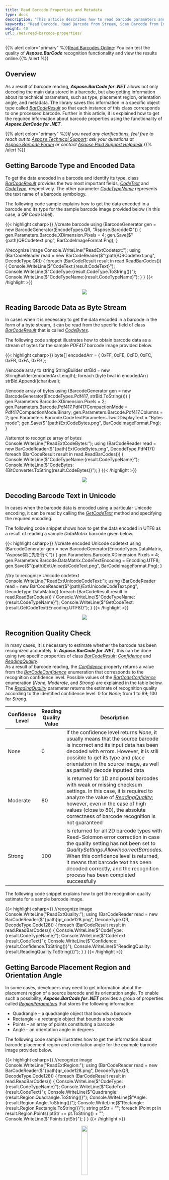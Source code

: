```yaml
---
title: Read Barcode Properties and Metadata
type: docs
description: "This article describes how to read barcode parameters and encoded metadata"
keywords: "Read Barcode, Read Barcode from Stream, Scan Barcode from Image, Many Barcodes in One Image, Read PDF417 Barcode, Read PDF417 Metadata, Read Qr Code, Read QR Code Metadata, QR Code Structured Append, Aspose.BarCode, Read Barcode C#"
weight: 40
url: /net/read-barcode-properties/
---
```


{{% alert color="primary" %}}[Read Barcodes Online](https://products.aspose.app/barcode/recognize): You can test the quality of ***Aspose.BarCode*** recognition functionality and view the results online.{{% /alert %}}
  
## **Overview**
As a result of barcode reading, ***Aspose.BarCode for .NET*** allows not only decoding the main data stored in a barcode, but also getting information about its technical parameters, such as type, placement region, orientation angle, and metadata. The library saves this information in a specific object type called [*BarCodeResult*](https://reference.aspose.com/barcode/net/aspose.barcode.barcoderecognition/barcoderesult) so that each instance of this class corresponds to one processed barcode. Further in this article, it is explained how to get the required information about barcode properties using the functionality of ***Aspose.BarCode for .NET***. 

{{% alert color="primary" %}}*If you need any clarifications, feel free to reach out to [Aspose Technical Support](/barcode/net/technical-support/): ask your questions at [Aspose.Barcode Forum](https://forum.aspose.com/c/barcode/13) or contact [Aspose Paid Support Helpdesk](https://helpdesk.aspose.com/).*{{% /alert %}}

## **Getting Barcode Type and Encoded Data**
To get the data encoded in a barcode and identify its type, class [*BarCodeResult*](https://reference.aspose.com/barcode/net/aspose.barcode.barcoderecognition/barcoderesult) provides the two most important fields, [*CodeText*](https://reference.aspose.com/barcode/net/aspose.barcode.barcoderecognition/barcoderesult/properties/codetext) and [*CodeType*](https://reference.aspose.com/barcode/net/aspose.barcode.barcoderecognition/barcoderesult/properties/codetype), respectively. The other parameter [*CodeTypeName*](https://reference.aspose.com/barcode/net/aspose.barcode.barcoderecognition/barcoderesult/properties/codetypename) represents the text name of a barcode symbology.
  
The following code sample explains how to get the data encoded in a barcode and its type for the sample barcode image provided below (in this case, a *QR Code* label).
 
{{< highlight csharp>}}
//create barcode
using (BarcodeGenerator gen = new BarcodeGenerator(EncodeTypes.QR, "Åspóse.Barcóde©"))
{
    gen.Parameters.Barcode.XDimension.Pixels = 4;
    gen.Save($"{path}QRCodetext.png", BarCodeImageFormat.Png);
}

//recognize image
Console.WriteLine("ReadExtCodetext:");
using (BarCodeReader read = new BarCodeReader($"{path}QRCodetext.png", DecodeType.QR))
{
    foreach (BarCodeResult result in read.ReadBarCodes())
    {
        Console.WriteLine($"CodeText:{result.CodeText}");
        Console.WriteLine($"CodeType:{result.CodeType.ToString()}");
        Console.WriteLine($"CodeTypeName:{result.CodeTypeName}");
    }
}
{{< /highlight >}}

<p align="center"><img src="qrcodetext.png"></p> 
  
## **Reading Barcode Data as Byte Stream**
In cases when it is necessary to get the data encoded in a barcode in the form of a byte stream, it can be read from the specific field of class [*BarCodeResult*](https://reference.aspose.com/barcode/net/aspose.barcode.barcoderecognition/barcoderesult) that is called [*CodeBytes*](https://reference.aspose.com/barcode/net/aspose.barcode.barcoderecognition/barcoderesult/properties/codebytes).  
  
The following code snippet illustrates how to obtain barcode data as a stream of bytes for the sample *PDF417* barcode image provided below.  
   
{{< highlight csharp>}}
byte[] encodedArr = { 0xFF, 0xFE, 0xFD, 0xFC, 0xFB, 0xFA, 0xF9 };

//encode array to string
StringBuilder strBld = new StringBuilder(encodedArr.Length);
foreach (byte bval in encodedArr)
    strBld.Append((char)bval);

//encode array of bytes
using (BarcodeGenerator gen = new BarcodeGenerator(EncodeTypes.Pdf417, strBld.ToString()))
{
    gen.Parameters.Barcode.XDimension.Pixels = 2;
    gen.Parameters.Barcode.Pdf417.Pdf417CompactionMode = Pdf417CompactionMode.Binary;
    gen.Parameters.Barcode.Pdf417.Columns = 2;
    gen.Parameters.Barcode.CodeTextParameters.TwoDDisplayText = "Bytes mode";
    gen.Save($"{path}ExtCodeBytes.png", BarCodeImageFormat.Png);
}

//attempt to recognize array of bytes
Console.WriteLine("ReadExtCodeBytes:");
using (BarCodeReader read = new BarCodeReader($"{path}ExtCodeBytes.png", DecodeType.Pdf417))
    foreach (BarCodeResult result in read.ReadBarCodes())
    {
        Console.WriteLine($"CodeTypeName:{result.CodeTypeName}");
        Console.WriteLine($"CodeBytes:{BitConverter.ToString(result.CodeBytes)}");
    }
{{< /highlight >}}

<p align="center"><img src="extcodebytes.png"></p>

## **Decoding Barcode Text in Unicode**
In cases when the barcode data is encoded using a particular Unicode encoding, it can be read by calling the [*GetCodeText*](https://reference.aspose.com/barcode/net/aspose.barcode.barcoderecognition/barcoderesult/methods/getcodetext) method and specifying the required encoding.  
  
The following code snippet shows how to get the data encoded in UTF8 as a result of reading a sample *DataMatrix* barcode given below.
   
{{< highlight csharp>}}
//create encoded Unicode codetext
using (BarcodeGenerator gen = new BarcodeGenerator(EncodeTypes.DataMatrix, "Aspose常に先を行く"))
{
    gen.Parameters.Barcode.XDimension.Pixels = 4;
    gen.Parameters.Barcode.DataMatrix.CodeTextEncoding = Encoding.UTF8;
    gen.Save($"{path}ExtUnicodeCodeText.png", BarCodeImageFormat.Png);
}

//try to recognize Unicode codetext
Console.WriteLine("ReadExtUnicodeCodeText:");
using (BarCodeReader read = new BarCodeReader($"{path}ExtUnicodeCodeText.png", DecodeType.DataMatrix))
    foreach (BarCodeResult result in read.ReadBarCodes())
    {
        Console.WriteLine($"CodeTypeName:{result.CodeTypeName}");
        Console.WriteLine($"GetCodeText:{result.GetCodeText(Encoding.UTF8)}");
    }
{{< /highlight >}}

<p align="center"><img src="extunicodecodetext.png"></p>
   
## **Recognition Quality Check**
In many cases, it is necessary to estimate whether the barcode has been recognized accurately. In ***Aspose.BarCode for .NET***, this can be done using two specific properties of class [*BarCodeResult*](https://reference.aspose.com/barcode/net/aspose.barcode.barcoderecognition/barcoderesult): [*Confidence*](https://reference.aspose.com/barcode/net/aspose.barcode.barcoderecognition/barcoderesult/properties/confidence) and [*ReadingQuality*](https://reference.aspose.com/barcode/net/aspose.barcode.barcoderecognition/barcoderesult/properties/readingquality).  
As a result of barcode reading, the [*Confidence*](https://reference.aspose.com/barcode/net/aspose.barcode.barcoderecognition/barcoderesult/properties/confidence) property returns a value from the [*BarCodeConfidence*](https://reference.aspose.com/barcode/net/aspose.barcode.barcoderecognition/barcodeconfidence) enumeration that corresponds to the recognition confidence level. Possible values of the [*BarCodeConfidence*](https://reference.aspose.com/barcode/net/aspose.barcode.barcoderecognition/barcodeconfidence) enumeration (*None*, *Moderate*, and *Strong*) are explained in the table below. The [*ReadingQuality*](https://reference.aspose.com/barcode/net/aspose.barcode.barcoderecognition/barcoderesult/properties/readingquality) parameter returns the estimate of recognition quality according to the identified confidence level: 0 for *None*; from 1 to 99; 100 for *Strong*.
  
|Confidence Level|Reading Quality Value|Description|
|---|---|---|
|None|0|If the confidence level returns *None*, it usually means that the source barcode is incorrect and its input data has been decoded with errors. However, it is still possible to get its type and place orientation in the source image, as well as partially decode inputted data|
|Moderate|80|Is returned for 1D and postal barcodes with weak or missing checksum settings. In this case, it is required to analyze the value of [*ReadingQuality*](https://reference.aspose.com/barcode/net/aspose.barcode.barcoderecognition/barcoderesult/properties/readingquality); however, even in the case of high values (close to 80), the absolute correctness of barcode recognition is not guaranteed|
|Strong|100|Is returned for all 2D barcode types with Reed-Solomon error correction in case the quality setting has not been set to *QualitySettings.AllowIncorrectBarcodes*. When this confidence level is returned, it means that barcode text has been decoded correctly, and the recognition process has been completed successfully|
  
The following code snippet explains how to get the recognition quality estimate for a sample barcode image.
  
{{< highlight csharp>}}
//recognize image
Console.WriteLine("ReadExtQuality:");
using (BarCodeReader read = new BarCodeReader($"{path}qr_code128.png", DecodeType.QR, DecodeType.Code128))
{
    foreach (BarCodeResult result in read.ReadBarCodes())
    {
        Console.WriteLine($"CodeType:{result.CodeTypeName}");
        Console.WriteLine($"CodeText:{result.CodeText}");
        Console.WriteLine($"Confidence:{result.Confidence.ToString()}");
        Console.WriteLine($"ReadingQuality:{result.ReadingQuality.ToString()}");
    }
}
{{< /highlight >}}
  
## **Getting Barcode Placement Region and Orientation Angle**
In some cases, developers may need to get information about the placement region of a source barcode and its orientation angle. To enable such a possibility, ***Aspose.BarCode for .NET*** provides a group of properties called [*RegionParameters*](https://reference.aspose.com/barcode/net/aspose.barcode.barcoderecognition/barcoderegionparameters) that stores the following information:
-	Quadrangle – a quadrangle object that bounds a barcode
-	Rectangle - a rectangle object that bounds a barcode
-	Points – an array of points constituting a barcode
-	Angle – an orientation angle in degrees
  
The following code sample illustrates how to get the information about barcode placement region and orientation angle for the example barcode image provided below.

{{< highlight csharp>}}
//recognize image
Console.WriteLine("ReadExtRegion:");
using (BarCodeReader read = new BarCodeReader($"{path}qr_code128.png", DecodeType.QR, DecodeType.Code128))
{
    foreach (BarCodeResult result in read.ReadBarCodes())
    {
        Console.WriteLine($"CodeType:{result.CodeTypeName}");
        Console.WriteLine($"CodeText:{result.CodeText}");
        Console.WriteLine($"Quadrangle:{result.Region.Quadrangle.ToString()}");
        Console.WriteLine($"Angle:{result.Region.Angle.ToString()}");
        Console.WriteLine($"Rectangle:{result.Region.Rectangle.ToString()}");
        string ptStr = "";
        foreach (Point pt in result.Region.Points)
            ptStr += pt.ToString() + "";
        Console.WriteLine($"Points:{ptStr}");
    }
}
{{< /highlight >}}
  
<p align="center"><img src="qr_code128.png" width="20%" height="20%"></p>

## **Getting Barcode Metadata**

### **Reading Metadata for Macro PDF417 and Macro PDF417 Standards**

To read metadata from *PDF417* barcodes, ***Aspose.BarCode for .NET*** provides a group of properties called [*Pdf417ExtendedParameters*](https://reference.aspose.com/barcode/net/aspose.barcode.barcoderecognition/pdf417extendedparameters) that includes various fields as listed in the table below.
  
|PDF417 Metadata Field|Description|
|---|---|
|[*Pdf417MacroFileID*](https://reference.aspose.com/barcode/net/aspose.barcode.generation/pdf417parameters/properties/pdf417macrofileid)|Unique identifier of a barcode series or PDF417 file|
|[*Pdf417MacroSegmentID*](https://reference.aspose.com/barcode/net/aspose.barcode.generation/pdf417parameters/properties/pdf417macrosegmentid)|Current segment identifier|
|[*Pdf417MacroSegmentsCount*](https://reference.aspose.com/barcode/net/aspose.barcode.generation/pdf417parameters/properties/pdf417macrosegmentscount)|Number of barcodes in a series|
|[*Pdf417MacroFileName*](https://reference.aspose.com/barcode/net/aspose.barcode.generation/pdf417parameters/properties/pdf417macrofilename)|Name of a file|
|[*Pdf417MacroChecksum*](https://reference.aspose.com/barcode/net/aspose.barcode.generation/pdf417parameters/properties/pdf417macrochecksum)|Checksum of a file that is calculated using CCITT-16 polynomial|
|[*Pdf417MacroFileSize*](https://reference.aspose.com/barcode/net/aspose.barcode.generation/pdf417parameters/properties/pdf417macrofilesize)|Total size of bytes in a series|
|[*Pdf417MacroTimeStamp*](https://reference.aspose.com/barcode/net/aspose.barcode.generation/pdf417parameters/properties/pdf417macrotimestamp)|Time of creating/sending the file|
|[*Pdf417MacroAddressee*](https://reference.aspose.com/barcode/net/aspose.barcode.generation/pdf417parameters/properties/pdf417macroaddressee)|Address of the file sender|
|[*Pdf417MacroSender*](https://reference.aspose.com/barcode/net/aspose.barcode.generation/pdf417parameters/properties/pdf417macrosender)|Name of the file sender|
  
The following code snippet shows how to get metadata from a sample *PDF417* barcode provided below.  
 
{{< highlight csharp>}}
//generate Macro PDF417 with metadata
using (BarcodeGenerator gen = new BarcodeGenerator(EncodeTypes.MacroPdf417, "Åspóse.Barcóde©"))
{
    gen.Parameters.Barcode.XDimension.Pixels = 2;
    gen.Parameters.Barcode.Pdf417.Columns = 5;
    gen.Parameters.Barcode.Pdf417.Pdf417MacroFileID = 12345678;
    gen.Parameters.Barcode.Pdf417.Pdf417MacroSegmentID = 12;
    gen.Parameters.Barcode.Pdf417.Pdf417MacroSegmentsCount = 20;
    gen.Parameters.Barcode.Pdf417.Pdf417MacroFileName = "file01";
    //checksumm must be calculated in CCITT-16 / CRC-16-CCITT encoding
    //https://en.wikipedia.org/wiki/Cyclic_redundancy_check#Polynomial_representations_of_cyclic_redundancy_checks
    //for the example we use random number
    gen.Parameters.Barcode.Pdf417.Pdf417MacroChecksum = 1234;
    gen.Parameters.Barcode.Pdf417.Pdf417MacroFileSize = 400000;
    gen.Parameters.Barcode.Pdf417.Pdf417MacroTimeStamp = new DateTime(2019, 11, 1);
    gen.Parameters.Barcode.Pdf417.Pdf417MacroAddressee = "street";
    gen.Parameters.Barcode.Pdf417.Pdf417MacroSender = "aspose";
    gen.Save($"{path}ExtPDF417Meta.png", BarCodeImageFormat.Png);
}

//attempt to recognize PDF417 metadata
Console.WriteLine("ReadExtPDF417Meta:");
using (BarCodeReader read = new BarCodeReader($"{path}ExtPDF417Meta.png", DecodeType.MacroPdf417))
{
    foreach (BarCodeResult result in read.ReadBarCodes())
    {
        Console.WriteLine($"CodeType:{result.CodeTypeName}");
        Console.WriteLine($"CodeText:{result.CodeText}");
        Console.WriteLine($"Pdf417MacroFileID:{result.Extended.Pdf417.MacroPdf417FileID}");
        Console.WriteLine($"Pdf417MacroSegmentID:{result.Extended.Pdf417.MacroPdf417SegmentID.ToString()}");
        Console.WriteLine($"Pdf417MacroSegmentsCount:{result.Extended.Pdf417.MacroPdf417SegmentsCount.ToString()}");
        Console.WriteLine($"Pdf417MacroFileName:{result.Extended.Pdf417.MacroPdf417FileName}");
        Console.WriteLine($"Pdf417MacroChecksum:{result.Extended.Pdf417.MacroPdf417Checksum.ToString()}");
        Console.WriteLine($"Pdf417MacroFileSize:{result.Extended.Pdf417.MacroPdf417FileSize.ToString()}");
        Console.WriteLine($"Pdf417MacroTimeStamp:{result.Extended.Pdf417.MacroPdf417TimeStamp.ToString()}");
        Console.WriteLine($"Pdf417MacroAddressee:{result.Extended.Pdf417.MacroPdf417Addressee}");
        Console.WriteLine($"Pdf417MacroSender:{result.Extended.Pdf417.MacroPdf417Sender}");
    }
}
{{< /highlight >}}
  
<p align="center"><img src="extpdf417meta.png"></p>  

### **Reading Metadata from QR Code with Structured Append**
To read metadata from *QR Code* barcodes, it is necessary to use a group of properties called [*QrExtendedParameters*](https://reference.aspose.com/barcode/net/aspose.barcode.barcoderecognition/qrextendedparameters). These properties enable reading the information about *QR Code* barcodes with structured append that allows combining several *QR Code* labels into one. This information includes the following fields:

- [*QRStructuredAppendModeBarCodeIndex*](https://reference.aspose.com/barcode/net/aspose.barcode.barcoderecognition/qrextendedparameters/properties/qrstructuredappendmodebarcodeindex) - the sequence number of the current barcode (starting from 0)
- [*QRStructuredAppendModeBarCodesQuantity*](https://reference.aspose.com/barcode/net/aspose.barcode.barcoderecognition/qrextendedparameters/properties/qrstructuredappendmodebarcodesquantity) - the number of barcodes in a composite *QR Code* image (can take values from 2 to 16)
- [*QRStructuredAppendModeParityData*](https://reference.aspose.com/barcode/net/aspose.barcode.barcoderecognition/qrextendedparameters/properties/qrstructuredappendmodeparitydata) - a byte that serves as a checksum identifier. In the general case, it is calculated as *XOR* of all bytes in which UTF16BE symbols are encoded using two bytes  
  
The code snippet given below explains how to get metadata for a sample *QR Code* image with structured append.
   
{{< highlight csharp>}}
//generate QR with metadata
using (BarcodeGenerator gen = new BarcodeGenerator(EncodeTypes.QR, "Åspóse.Barcóde©"))
{
    gen.Parameters.Barcode.XDimension.Pixels = 4;
    gen.Parameters.Barcode.QR.StructuredAppend.TotalCount = 3;
    gen.Parameters.Barcode.QR.StructuredAppend.SequenceIndicator = 1;
    gen.Parameters.Barcode.QR.StructuredAppend.ParityByte = 123;
    gen.Save($"{path}ExtQRMeta.png", BarCodeImageFormat.Png);
}

//attempt to recognize QR metadata
Console.WriteLine("ReadExtQRMeta:");
using (BarCodeReader read = new BarCodeReader($"{path}ExtQRMeta.png", DecodeType.QR))
{
    foreach (BarCodeResult result in read.ReadBarCodes())
    {
        Console.WriteLine($"CodeType:{result.CodeTypeName}");
        Console.WriteLine($"CodeText:{result.CodeText}");
        Console.WriteLine($"BarCodesQuantity:{result.Extended.QR.QRStructuredAppendModeBarCodesQuantity}");
        Console.WriteLine($"BarCodeIndex:{result.Extended.QR.QRStructuredAppendModeBarCodeIndex}");
        Console.WriteLine($"ParityData:{result.Extended.QR.QRStructuredAppendModeParityData}");
    }
}
{{< /highlight >}}

<p align="center"><img src="extqrmeta.png"></p>
  
### **Reading Metadata from DataBar Barcodes with 2D Components**
To read metadata from *DataBar* barcodes with 2D components, the library provides a group of properties called [*DataBarExtendedParameters*](https://reference.aspose.com/barcode/net/aspose.barcode.barcoderecognition/databarextendedparameters). This property group includes a special parameter called [*Is2DCompositeComponent*](https://reference.aspose.com/barcode/net/aspose.barcode.barcoderecognition/databarextendedparameters/properties/is2dcompositecomponent) that is used to enable or disable a 2D component in *DataBar* barcodes.  
  
The following code sample illustrates how to get metadata from a sample *DataBar* barcode with a 2D component (shown below).
  
{{< highlight csharp>}}
//generate Databar with metadata
using (BarcodeGenerator gen = new BarcodeGenerator(EncodeTypes.DatabarExpandedStacked, "ASPOSE.BARCODE"))
{
    gen.Parameters.Barcode.XDimension.Pixels = 2;
    gen.Parameters.Barcode.DataBar.Rows = 2;
    gen.Parameters.Barcode.DataBar.Is2DCompositeComponent = true;
    gen.Save($"{path}ExtDataBarMeta.png", BarCodeImageFormat.Png);
}

//attempt to recognize Databar metadata
Console.WriteLine("ReadExtDataBarMeta:");
using (BarCodeReader read = new BarCodeReader($"{path}ExtDataBarMeta.png", DecodeType.DatabarExpanded, DecodeType.DatabarExpandedStacked))
{
    foreach (BarCodeResult result in read.ReadBarCodes())
    {
        Console.WriteLine($"CodeType:{result.CodeTypeName}");
        Console.WriteLine($"CodeText:{result.CodeText}");
        Console.WriteLine($"Is2DCompositeComponent:{result.Extended.DataBar.Is2DCompositeComponent}");
    }
}
{{< /highlight >}}

<p align="center"><img src="extdatabarmeta.png"></p>

### **Reading Metadata for 1D Symbologies**
For some 1D symbologies, such as, for example, *EAN 13*, it is possible to separate the decoded barcode data into barcode information itself and the checksum value. This can be done using a group of properties called [*OneDExtendedParameters*](https://reference.aspose.com/barcode/net/aspose.barcode.barcoderecognition/onedextendedparameters) that provides the following fields: [*Value*](https://reference.aspose.com/barcode/net/aspose.barcode.barcoderecognition/onedextendedparameters/properties/value) that stores the decoded 1D barcode text and [*CheckSum*](https://reference.aspose.com/barcode/net/aspose.barcode.barcoderecognition/onedextendedparameters/properties/checksum) that contains the result of checksum calculation.
  
{{< highlight csharp>}}
//generate EAN 13 with metadata
using (BarcodeGenerator gen = new BarcodeGenerator(EncodeTypes.EAN13, "1234567890128"))
{
    gen.Parameters.Barcode.XDimension.Pixels = 2;
    gen.Save($"{path}EAN13.png", BarCodeImageFormat.Png);
}

//attempt to recognize EAN 13 with the value and checksum
Console.WriteLine("ReadExtOneD:");
using (BarCodeReader read = new BarCodeReader($"{path}EAN13.png", DecodeType.EAN13))
{
    foreach (BarCodeResult result in read.ReadBarCodes())
    {
        Console.WriteLine($"CodeType:{result.CodeTypeName}");
        Console.WriteLine($"CodeText:{result.CodeText}");
        Console.WriteLine($"Value:{result.Extended.OneD.Value}");
        Console.WriteLine($"CheckSum:{result.Extended.OneD.CheckSum}");
    }
}
{{< /highlight >}}

<p align="center"><img src="ean13.png"></p>
  
### **Getting Raw Data from Code 128 Barcodes**
The input data in *Code 128* barcodes can be encoded in three different modes: A, B, or C. The library provides a group of properties called [*Code128ExtendedParameters*](https://reference.aspose.com/barcode/net/aspose.barcode.barcoderecognition/code128extendedparameters) with a special field called [*Code128DataPortions*](https://reference.aspose.com/barcode/net/aspose.barcode.barcoderecognition/code128extendedparameters/properties/code128dataportions
) that stores decoded parts of the input data together with information about their encoding mode.

{{< highlight csharp>}}
//generate Code128 with metadata
using (BarcodeGenerator gen = new BarcodeGenerator(EncodeTypes.Code128, "Aspose1234"))
{
    gen.Parameters.Barcode.XDimension.Pixels = 2;
    gen.Save($"{path}Code128.png", BarCodeImageFormat.Png);
}

//try to recognize Code128 with data portions
Console.WriteLine("ReadExtCode128Meta:");
using (BarCodeReader read = new BarCodeReader($"{path}Code128.png", DecodeType.Code128))
{
    foreach (BarCodeResult result in read.ReadBarCodes())
    {
        Console.WriteLine($"CodeType:{result.CodeTypeName}");
        Console.WriteLine($"CodeText:{result.CodeText}");
        string data = "";
        foreach (Code128DataPortion portion in result.Extended.Code128.Code128DataPortions)
            data += "Type{" + portion.Code128SubType.ToString() +"}, Data{" + portion.Data + "};";
        Console.WriteLine($"Code128DataPortions:{data}");
    }
}
{{< /highlight >}}

<p align="center"><img src="code128.png"></p>
